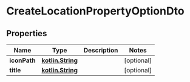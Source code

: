 # CreateLocationPropertyOptionDto

## Properties
Name | Type | Description | Notes
------------ | ------------- | ------------- | -------------
**iconPath** | [**kotlin.String**](.md) |  |  [optional]
**title** | [**kotlin.String**](.md) |  |  [optional]
